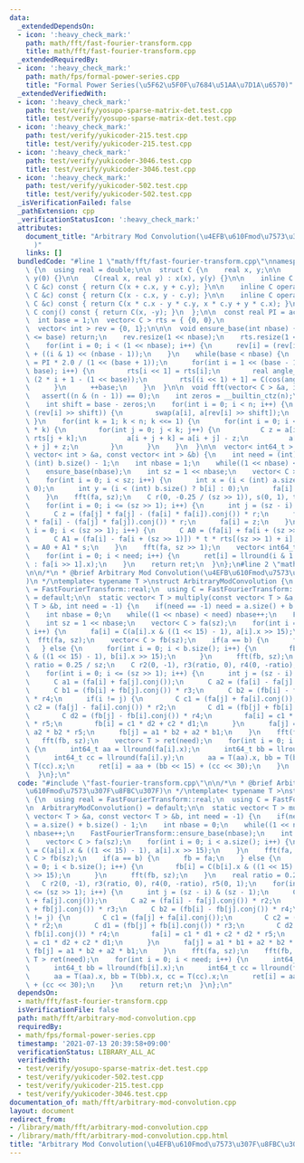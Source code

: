 ```yaml
---
data:
  _extendedDependsOn:
  - icon: ':heavy_check_mark:'
    path: math/fft/fast-fourier-transform.cpp
    title: math/fft/fast-fourier-transform.cpp
  _extendedRequiredBy:
  - icon: ':heavy_check_mark:'
    path: math/fps/formal-power-series.cpp
    title: "Formal Power Series(\u5F62\u5F0F\u7684\u51AA\u7D1A\u6570)"
  _extendedVerifiedWith:
  - icon: ':heavy_check_mark:'
    path: test/verify/yosupo-sparse-matrix-det.test.cpp
    title: test/verify/yosupo-sparse-matrix-det.test.cpp
  - icon: ':heavy_check_mark:'
    path: test/verify/yukicoder-215.test.cpp
    title: test/verify/yukicoder-215.test.cpp
  - icon: ':heavy_check_mark:'
    path: test/verify/yukicoder-3046.test.cpp
    title: test/verify/yukicoder-3046.test.cpp
  - icon: ':heavy_check_mark:'
    path: test/verify/yukicoder-502.test.cpp
    title: test/verify/yukicoder-502.test.cpp
  _isVerificationFailed: false
  _pathExtension: cpp
  _verificationStatusIcon: ':heavy_check_mark:'
  attributes:
    document_title: "Arbitrary Mod Convolution(\u4EFB\u610Fmod\u7573\u307F\u8FBC\u307F\
      )"
    links: []
  bundledCode: "#line 1 \"math/fft/fast-fourier-transform.cpp\"\nnamespace FastFourierTransform\
    \ {\n  using real = double;\n\n  struct C {\n    real x, y;\n\n    C() : x(0),\
    \ y(0) {}\n\n    C(real x, real y) : x(x), y(y) {}\n\n    inline C operator+(const\
    \ C &c) const { return C(x + c.x, y + c.y); }\n\n    inline C operator-(const\
    \ C &c) const { return C(x - c.x, y - c.y); }\n\n    inline C operator*(const\
    \ C &c) const { return C(x * c.x - y * c.y, x * c.y + y * c.x); }\n\n    inline\
    \ C conj() const { return C(x, -y); }\n  };\n\n  const real PI = acosl(-1);\n\
    \  int base = 1;\n  vector< C > rts = { {0, 0},\n                     {1, 0} };\n\
    \  vector< int > rev = {0, 1};\n\n\n  void ensure_base(int nbase) {\n    if(nbase\
    \ <= base) return;\n    rev.resize(1 << nbase);\n    rts.resize(1 << nbase);\n\
    \    for(int i = 0; i < (1 << nbase); i++) {\n      rev[i] = (rev[i >> 1] >> 1)\
    \ + ((i & 1) << (nbase - 1));\n    }\n    while(base < nbase) {\n      real angle\
    \ = PI * 2.0 / (1 << (base + 1));\n      for(int i = 1 << (base - 1); i < (1 <<\
    \ base); i++) {\n        rts[i << 1] = rts[i];\n        real angle_i = angle *\
    \ (2 * i + 1 - (1 << base));\n        rts[(i << 1) + 1] = C(cos(angle_i), sin(angle_i));\n\
    \      }\n      ++base;\n    }\n  }\n\n  void fft(vector< C > &a, int n) {\n \
    \   assert((n & (n - 1)) == 0);\n    int zeros = __builtin_ctz(n);\n    ensure_base(zeros);\n\
    \    int shift = base - zeros;\n    for(int i = 0; i < n; i++) {\n      if(i <\
    \ (rev[i] >> shift)) {\n        swap(a[i], a[rev[i] >> shift]);\n      }\n   \
    \ }\n    for(int k = 1; k < n; k <<= 1) {\n      for(int i = 0; i < n; i += 2\
    \ * k) {\n        for(int j = 0; j < k; j++) {\n          C z = a[i + j + k] *\
    \ rts[j + k];\n          a[i + j + k] = a[i + j] - z;\n          a[i + j] = a[i\
    \ + j] + z;\n        }\n      }\n    }\n  }\n\n  vector< int64_t > multiply(const\
    \ vector< int > &a, const vector< int > &b) {\n    int need = (int) a.size() +\
    \ (int) b.size() - 1;\n    int nbase = 1;\n    while((1 << nbase) < need) nbase++;\n\
    \    ensure_base(nbase);\n    int sz = 1 << nbase;\n    vector< C > fa(sz);\n\
    \    for(int i = 0; i < sz; i++) {\n      int x = (i < (int) a.size() ? a[i] :\
    \ 0);\n      int y = (i < (int) b.size() ? b[i] : 0);\n      fa[i] = C(x, y);\n\
    \    }\n    fft(fa, sz);\n    C r(0, -0.25 / (sz >> 1)), s(0, 1), t(0.5, 0);\n\
    \    for(int i = 0; i <= (sz >> 1); i++) {\n      int j = (sz - i) & (sz - 1);\n\
    \      C z = (fa[j] * fa[j] - (fa[i] * fa[i]).conj()) * r;\n      fa[j] = (fa[i]\
    \ * fa[i] - (fa[j] * fa[j]).conj()) * r;\n      fa[i] = z;\n    }\n    for(int\
    \ i = 0; i < (sz >> 1); i++) {\n      C A0 = (fa[i] + fa[i + (sz >> 1)]) * t;\n\
    \      C A1 = (fa[i] - fa[i + (sz >> 1)]) * t * rts[(sz >> 1) + i];\n      fa[i]\
    \ = A0 + A1 * s;\n    }\n    fft(fa, sz >> 1);\n    vector< int64_t > ret(need);\n\
    \    for(int i = 0; i < need; i++) {\n      ret[i] = llround(i & 1 ? fa[i >> 1].y\
    \ : fa[i >> 1].x);\n    }\n    return ret;\n  }\n};\n#line 2 \"math/fft/arbitrary-mod-convolution.cpp\"\
    \n\n/*\n * @brief Arbitrary Mod Convolution(\u4EFB\u610Fmod\u7573\u307F\u8FBC\u307F\
    )\n */\ntemplate< typename T >\nstruct ArbitraryModConvolution {\n  using real\
    \ = FastFourierTransform::real;\n  using C = FastFourierTransform::C;\n\n  ArbitraryModConvolution()\
    \ = default;\n\n  static vector< T > multiply(const vector< T > &a, const vector<\
    \ T > &b, int need = -1) {\n    if(need == -1) need = a.size() + b.size() - 1;\n\
    \    int nbase = 0;\n    while((1 << nbase) < need) nbase++;\n    FastFourierTransform::ensure_base(nbase);\n\
    \    int sz = 1 << nbase;\n    vector< C > fa(sz);\n    for(int i = 0; i < a.size();\
    \ i++) {\n      fa[i] = C(a[i].x & ((1 << 15) - 1), a[i].x >> 15);\n    }\n  \
    \  fft(fa, sz);\n    vector< C > fb(sz);\n    if(a == b) {\n      fb = fa;\n \
    \   } else {\n      for(int i = 0; i < b.size(); i++) {\n        fb[i] = C(b[i].x\
    \ & ((1 << 15) - 1), b[i].x >> 15);\n      }\n      fft(fb, sz);\n    }\n    real\
    \ ratio = 0.25 / sz;\n    C r2(0, -1), r3(ratio, 0), r4(0, -ratio), r5(0, 1);\n\
    \    for(int i = 0; i <= (sz >> 1); i++) {\n      int j = (sz - i) & (sz - 1);\n\
    \      C a1 = (fa[i] + fa[j].conj());\n      C a2 = (fa[i] - fa[j].conj()) * r2;\n\
    \      C b1 = (fb[i] + fb[j].conj()) * r3;\n      C b2 = (fb[i] - fb[j].conj())\
    \ * r4;\n      if(i != j) {\n        C c1 = (fa[j] + fa[i].conj());\n        C\
    \ c2 = (fa[j] - fa[i].conj()) * r2;\n        C d1 = (fb[j] + fb[i].conj()) * r3;\n\
    \        C d2 = (fb[j] - fb[i].conj()) * r4;\n        fa[i] = c1 * d1 + c2 * d2\
    \ * r5;\n        fb[i] = c1 * d2 + c2 * d1;\n      }\n      fa[j] = a1 * b1 +\
    \ a2 * b2 * r5;\n      fb[j] = a1 * b2 + a2 * b1;\n    }\n    fft(fa, sz);\n \
    \   fft(fb, sz);\n    vector< T > ret(need);\n    for(int i = 0; i < need; i++)\
    \ {\n      int64_t aa = llround(fa[i].x);\n      int64_t bb = llround(fb[i].x);\n\
    \      int64_t cc = llround(fa[i].y);\n      aa = T(aa).x, bb = T(bb).x, cc =\
    \ T(cc).x;\n      ret[i] = aa + (bb << 15) + (cc << 30);\n    }\n    return ret;\n\
    \  }\n};\n"
  code: "#include \"fast-fourier-transform.cpp\"\n\n/*\n * @brief Arbitrary Mod Convolution(\u4EFB\
    \u610Fmod\u7573\u307F\u8FBC\u307F)\n */\ntemplate< typename T >\nstruct ArbitraryModConvolution\
    \ {\n  using real = FastFourierTransform::real;\n  using C = FastFourierTransform::C;\n\
    \n  ArbitraryModConvolution() = default;\n\n  static vector< T > multiply(const\
    \ vector< T > &a, const vector< T > &b, int need = -1) {\n    if(need == -1) need\
    \ = a.size() + b.size() - 1;\n    int nbase = 0;\n    while((1 << nbase) < need)\
    \ nbase++;\n    FastFourierTransform::ensure_base(nbase);\n    int sz = 1 << nbase;\n\
    \    vector< C > fa(sz);\n    for(int i = 0; i < a.size(); i++) {\n      fa[i]\
    \ = C(a[i].x & ((1 << 15) - 1), a[i].x >> 15);\n    }\n    fft(fa, sz);\n    vector<\
    \ C > fb(sz);\n    if(a == b) {\n      fb = fa;\n    } else {\n      for(int i\
    \ = 0; i < b.size(); i++) {\n        fb[i] = C(b[i].x & ((1 << 15) - 1), b[i].x\
    \ >> 15);\n      }\n      fft(fb, sz);\n    }\n    real ratio = 0.25 / sz;\n \
    \   C r2(0, -1), r3(ratio, 0), r4(0, -ratio), r5(0, 1);\n    for(int i = 0; i\
    \ <= (sz >> 1); i++) {\n      int j = (sz - i) & (sz - 1);\n      C a1 = (fa[i]\
    \ + fa[j].conj());\n      C a2 = (fa[i] - fa[j].conj()) * r2;\n      C b1 = (fb[i]\
    \ + fb[j].conj()) * r3;\n      C b2 = (fb[i] - fb[j].conj()) * r4;\n      if(i\
    \ != j) {\n        C c1 = (fa[j] + fa[i].conj());\n        C c2 = (fa[j] - fa[i].conj())\
    \ * r2;\n        C d1 = (fb[j] + fb[i].conj()) * r3;\n        C d2 = (fb[j] -\
    \ fb[i].conj()) * r4;\n        fa[i] = c1 * d1 + c2 * d2 * r5;\n        fb[i]\
    \ = c1 * d2 + c2 * d1;\n      }\n      fa[j] = a1 * b1 + a2 * b2 * r5;\n     \
    \ fb[j] = a1 * b2 + a2 * b1;\n    }\n    fft(fa, sz);\n    fft(fb, sz);\n    vector<\
    \ T > ret(need);\n    for(int i = 0; i < need; i++) {\n      int64_t aa = llround(fa[i].x);\n\
    \      int64_t bb = llround(fb[i].x);\n      int64_t cc = llround(fa[i].y);\n\
    \      aa = T(aa).x, bb = T(bb).x, cc = T(cc).x;\n      ret[i] = aa + (bb << 15)\
    \ + (cc << 30);\n    }\n    return ret;\n  }\n};\n"
  dependsOn:
  - math/fft/fast-fourier-transform.cpp
  isVerificationFile: false
  path: math/fft/arbitrary-mod-convolution.cpp
  requiredBy:
  - math/fps/formal-power-series.cpp
  timestamp: '2021-07-13 20:39:58+09:00'
  verificationStatus: LIBRARY_ALL_AC
  verifiedWith:
  - test/verify/yosupo-sparse-matrix-det.test.cpp
  - test/verify/yukicoder-502.test.cpp
  - test/verify/yukicoder-215.test.cpp
  - test/verify/yukicoder-3046.test.cpp
documentation_of: math/fft/arbitrary-mod-convolution.cpp
layout: document
redirect_from:
- /library/math/fft/arbitrary-mod-convolution.cpp
- /library/math/fft/arbitrary-mod-convolution.cpp.html
title: "Arbitrary Mod Convolution(\u4EFB\u610Fmod\u7573\u307F\u8FBC\u307F)"
---
```


